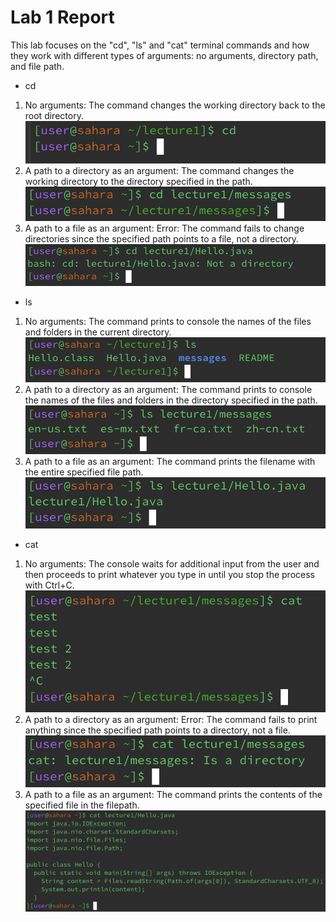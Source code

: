 # Lab 1 Report

This lab focuses on the "cd", "ls" and "cat" terminal commands and how they work with different types of arguments: no arguments, directory path, and file path.

* cd
1. No arguments: The command changes the working directory back to the root directory.
![Image](cd1.png)
2. A path to a directory as an argument: The command changes the working directory to the directory specified in the path.
![Image](cd2.png)
3. A path to a file as an argument: Error: The command fails to change directories since the specified path points to a file, not a directory.
![Image](cd3.png)
* ls
1. No arguments: The command prints to console the names of the files and folders in the current directory.
![Image](ls1.png)
2. A path to a directory as an argument: The command prints to console the names of the files and folders in the directory specified in the path.
![Image](ls2.png)
3. A path to a file as an argument: The command prints the filename with the entire specified file path.
![Image](ls3.png)
* cat
1. No arguments: The console waits for additional input from the user and then proceeds to print whatever you type in until you stop the process with Ctrl+C.
![Image](cat1.png)
2. A path to a directory as an argument: Error: The command fails to print anything since the specified path points to a directory, not a file.
![Image](cat2.png)
3. A path to a file as an argument: The command prints the contents of the specified file in the filepath.
![Image](cat3.png)
